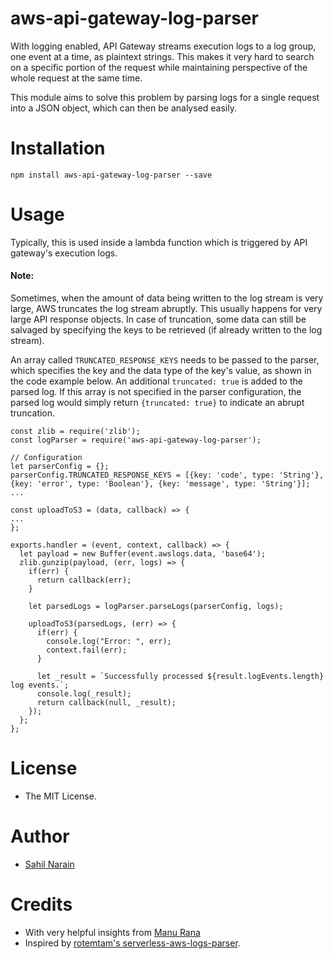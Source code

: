 # aws-api-gateway-log-parser
With logging enabled, API Gateway streams execution logs to a log group, one event at a time, as plaintext strings. This makes it very hard to search on a specific portion of the request while maintaining perspective of the whole request at the same time.

This module aims to solve this problem by parsing logs for a single request into a JSON object, which can then be analysed easily.

# Installation
`npm install aws-api-gateway-log-parser --save`

# Usage
Typically, this is used inside a lambda function which is triggered by API gateway's execution logs.

#### Note:
Sometimes, when the amount of data being written to the log stream is very large, AWS truncates the log stream abruptly. This usually happens for very large API response objects. In case of truncation, some data can still be salvaged by specifying the keys to be retrieved (if already written to the log stream).

An array called `TRUNCATED_RESPONSE_KEYS` needs to be passed to the parser, which specifies the key and the data type of the key's value, as shown in the code example below. An additional `truncated: true` is added to the parsed log. If this array is not specified in the parser configuration, the parsed log would simply return `{truncated: true}` to indicate an abrupt truncation.

```
const zlib = require('zlib');
const logParser = require('aws-api-gateway-log-parser');

// Configuration
let parserConfig = {};
parserConfig.TRUNCATED_RESPONSE_KEYS = [{key: 'code', type: 'String'}, {key: 'error', type: 'Boolean'}, {key: 'message', type: 'String'}];
...

const uploadToS3 = (data, callback) => {
...
};

exports.handler = (event, context, callback) => {
  let payload = new Buffer(event.awslogs.data, 'base64');
  zlib.gunzip(payload, (err, logs) => {
    if(err) {
      return callback(err);
    }

    let parsedLogs = logParser.parseLogs(parserConfig, logs);

    uploadToS3(parsedLogs, (err) => {
      if(err) {
        console.log("Error: ", err);
        context.fail(err);
      }

      let _result = `Successfully processed ${result.logEvents.length} log events.`;
      console.log(_result);
      return callback(null, _result);
    });
  };
};
```

# License
- The MIT License.

# Author
- [Sahil Narain](https://github.com/sahilnarain)

# Credits
- With very helpful insights from [Manu Rana](https://github.com/manurana)
- Inspired by [rotemtam's serverless-aws-logs-parser](https://github.com/rotemtam/serverless-aws-logs-parser).
